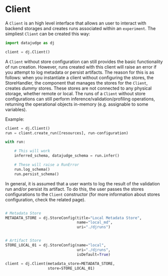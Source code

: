 # Client

A `Client` is an high level interface that allows an user to interact with backend storages and creates runs associated within an `experiment`.
The simpliest `Client` can be created this way:

```python
import datajudge as dj

client = dj.Client()
```

A `Client` without store configuration can still provides the basic functionality of run creation. However, runs created with this client will raise an error if you attempt to log metadata or persist artifacts.
The reason for this is as follows: when you instantiate a client without configuring the stores, the StoreHandler, the component that manages the stores for the `Client`, creates *dummy* stores. These stores are not connected to any physical storage, whether remote or local.
The runs of a `Client` without store configurations can still perform inference/validation/profiling operations, returning the operational objects in-memory (e.g. assignable to some variables).

Example:

```python
client = dj.Client()
run = client.create_run([resources], run-configuration)

with run:

    # This will work
    inferred_schema, datajudge_schema = run.infer()

    # These will raise a RunError
    run.log_schema()
    run.persist_schema()
```

In general, it is assumed that a user wants to log the result of the validation run and/or persist its artifact.
To do this, the user passes the stores configurations to the `Client` constructor (for more information about stores configuration, check the related page).

```python

# Metadata Store
METADATA_STORE = dj.StoreConfig(title="Local Metadata Store",
                                name="local_md",
                                uri="./djruns")


# Artifact Store
STORE_LOCAL_01 = dj.StoreConfig(name="local",
                                uri="./djruns",
                                isDefault=True)

client = dj.Client(metadata_store=METADATA_STORE,
                   store=STORE_LOCAL_01)

```
